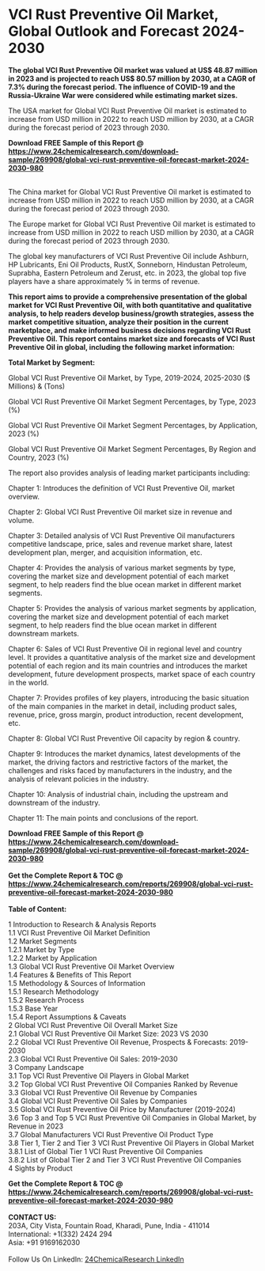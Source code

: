 <h1>VCI Rust Preventive Oil Market, Global Outlook and Forecast 2024-2030</h1><p><strong>The global VCI Rust Preventive Oil market was valued at US$ 48.87 million in 2023 and is projected to reach US$ 80.57 million by 2030, at a CAGR of 7.3% during the forecast period. The influence of COVID-19 and the Russia-Ukraine War were considered while estimating market sizes.</strong></p><p>
</p><p>The USA market for Global VCI Rust Preventive Oil market is estimated to increase from USD million in 2022 to reach USD million by 2030, at a CAGR during the forecast period of 2023 through 2030.</p><div><b>Download FREE Sample of this Report @ 
            <a href="https://www.24chemicalresearch.com/download-sample/269908/global-vci-rust-preventive-oil-forecast-market-2024-2030-980">
            https://www.24chemicalresearch.com/download-sample/269908/global-vci-rust-preventive-oil-forecast-market-2024-2030-980</a></b></div><br><p>
</p><p>The China market for Global VCI Rust Preventive Oil market is estimated to increase from USD million in 2022 to reach USD million by 2030, at a CAGR during the forecast period of 2023 through 2030.</p><p>
</p><p>The Europe market for Global VCI Rust Preventive Oil market is estimated to increase from USD million in 2022 to reach USD million by 2030, at a CAGR during the forecast period of 2023 through 2030.</p><p>
</p><p>The global key manufacturers of VCI Rust Preventive Oil include Ashburn, HP Lubricants, Eni Oil Products, RustX, Sonneborn, Hindustan Petroleum, Suprabha, Eastern Petroleum and Zerust, etc. in 2023, the global top five players have a share approximately % in terms of revenue.</p><p>
<strong>This report aims to provide a comprehensive presentation of the global market for VCI Rust Preventive Oil, with both quantitative and qualitative analysis, to help readers develop business/growth strategies, assess the market competitive situation, analyze their position in the current marketplace, and make informed business decisions regarding VCI Rust Preventive Oil. This report contains market size and forecasts of VCI Rust Preventive Oil in global, including the following market information:</strong></p><p>
</p><p>
<strong>Total Market by Segment:</strong></p><p>
Global VCI Rust Preventive Oil Market, by Type, 2019-2024, 2025-2030 ($ Millions) &amp; (Tons)</p><p>
Global VCI Rust Preventive Oil Market Segment Percentages, by Type, 2023 (%)</p><p>
</p><p>
Global VCI Rust Preventive Oil Market Segment Percentages, by Application, 2023 (%)</p><p>
</p><p>
Global VCI Rust Preventive Oil Market Segment Percentages, By Region and Country, 2023 (%)</p><p>
</p><p>
The report also provides analysis of leading market participants including:</p><p>
</p><p>
</p><p>
Chapter 1: Introduces the definition of VCI Rust Preventive Oil, market overview.</p><p>
Chapter 2: Global VCI Rust Preventive Oil market size in revenue and volume.</p><p>
Chapter 3: Detailed analysis of VCI Rust Preventive Oil manufacturers competitive landscape, price, sales and revenue market share, latest development plan, merger, and acquisition information, etc.</p><p>
Chapter 4: Provides the analysis of various market segments by type, covering the market size and development potential of each market segment, to help readers find the blue ocean market in different market segments.</p><p>
Chapter 5: Provides the analysis of various market segments by application, covering the market size and development potential of each market segment, to help readers find the blue ocean market in different downstream markets.</p><p>
Chapter 6: Sales of VCI Rust Preventive Oil in regional level and country level. It provides a quantitative analysis of the market size and development potential of each region and its main countries and introduces the market development, future development prospects, market space of each country in the world.</p><p>
Chapter 7: Provides profiles of key players, introducing the basic situation of the main companies in the market in detail, including product sales, revenue, price, gross margin, product introduction, recent development, etc.</p><p>
Chapter 8: Global VCI Rust Preventive Oil capacity by region &amp; country.</p><p>
Chapter 9: Introduces the market dynamics, latest developments of the market, the driving factors and restrictive factors of the market, the challenges and risks faced by manufacturers in the industry, and the analysis of relevant policies in the industry.</p><p>
Chapter 10: Analysis of industrial chain, including the upstream and downstream of the industry.</p><p>
Chapter 11: The main points and conclusions of the report.</p><div><b>Download FREE Sample of this Report @ 
            <a href="https://www.24chemicalresearch.com/download-sample/269908/global-vci-rust-preventive-oil-forecast-market-2024-2030-980">
            https://www.24chemicalresearch.com/download-sample/269908/global-vci-rust-preventive-oil-forecast-market-2024-2030-980</a></b></div><br><div><b>Get the Complete Report & TOC @ 
            <a href="https://www.24chemicalresearch.com/reports/269908/global-vci-rust-preventive-oil-forecast-market-2024-2030-980">
            https://www.24chemicalresearch.com/reports/269908/global-vci-rust-preventive-oil-forecast-market-2024-2030-980</a></b></div><br>
            <b>Table of Content:</b><p>1 Introduction to Research & Analysis Reports<br />
    1.1 VCI Rust Preventive Oil Market Definition<br />
    1.2 Market Segments<br />
        1.2.1 Market by Type<br />
        1.2.2 Market by Application<br />
    1.3 Global VCI Rust Preventive Oil Market Overview<br />
    1.4 Features & Benefits of This Report<br />
    1.5 Methodology & Sources of Information<br />
        1.5.1 Research Methodology<br />
        1.5.2 Research Process<br />
        1.5.3 Base Year<br />
        1.5.4 Report Assumptions & Caveats<br />
2 Global VCI Rust Preventive Oil Overall Market Size<br />
    2.1 Global VCI Rust Preventive Oil Market Size: 2023 VS 2030<br />
    2.2 Global VCI Rust Preventive Oil Revenue, Prospects & Forecasts: 2019-2030<br />
    2.3 Global VCI Rust Preventive Oil Sales: 2019-2030<br />
3 Company Landscape<br />
    3.1 Top VCI Rust Preventive Oil Players in Global Market<br />
    3.2 Top Global VCI Rust Preventive Oil Companies Ranked by Revenue<br />
    3.3 Global VCI Rust Preventive Oil Revenue by Companies<br />
    3.4 Global VCI Rust Preventive Oil Sales by Companies<br />
    3.5 Global VCI Rust Preventive Oil Price by Manufacturer (2019-2024)<br />
    3.6 Top 3 and Top 5 VCI Rust Preventive Oil Companies in Global Market, by Revenue in 2023<br />
    3.7 Global Manufacturers VCI Rust Preventive Oil Product Type<br />
    3.8 Tier 1, Tier 2 and Tier 3 VCI Rust Preventive Oil Players in Global Market<br />
        3.8.1 List of Global Tier 1 VCI Rust Preventive Oil Companies<br />
        3.8.2 List of Global Tier 2 and Tier 3 VCI Rust Preventive Oil Companies<br />
4 Sights by Product</p><div><b>Get the Complete Report & TOC @ 
            <a href="https://www.24chemicalresearch.com/reports/269908/global-vci-rust-preventive-oil-forecast-market-2024-2030-980">
            https://www.24chemicalresearch.com/reports/269908/global-vci-rust-preventive-oil-forecast-market-2024-2030-980</a></b></div><br><b>CONTACT US:</b><br>
            203A, City Vista, Fountain Road, Kharadi, Pune, India - 411014<br>
            International: +1(332) 2424 294<br>
            Asia: +91 9169162030 <br><br>
            Follow Us On LinkedIn: <a href="https://www.linkedin.com/company/24chemicalresearch/">24ChemicalResearch LinkedIn</a>